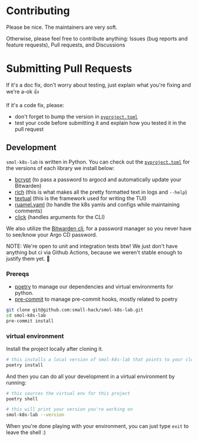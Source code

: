 # Contributing

Please be nice. The maintainers are very soft.

Otherwise, please feel free to contribute anything: Issues (bug reports and feature requests), Pull requests, and Discussions

# Submitting Pull Requests

If it's a doc fix, don't worry about testing, just explain what you're fixing and we're a-ok 👍

If it's a code fix, please:
- don't forget to bump the version in [`pyproject.toml`](https://github.com/small-hack/smol-k8s-lab/blob/main/pyproject.toml#L3)
- test your code before submitting it and explain how you tested it in the pull request

## Development

`smol-k8s-lab` is written in Python. You can check out the [`pyproject.toml`](./pyproject.toml) for the versions of each library we install below:

- [bcrypt] (to pass a password to argocd and automatically update your Bitwarden)
- [rich] (this is what makes all the pretty formatted text in logs and `--help`)
- [textual] (this is the framework used for writing the TUI)
- [ruamel.yaml] (to handle the k8s yamls and configs while maintaining comments)
- [click] (handles arguments for the CLI)

We also utilize the [Bitwarden cli], for a password manager so you never have to see/know your Argo CD password.

NOTE: We're open to unit and integration tests btw! We just don't have anything but ci via Github Actions, because we weren't stable enough to justify them yet. 🤦

### Prereqs

- [poetry](https://python-poetry.org/docs/#installation) to manage our dependencies and virtual environments for python.
- [pre-commit](https://pre-commit.com/index.html#install) to manage pre-commit hooks, mostly related to poetry

```bash
git clone git@github.com:small-hack/smol-k8s-lab.git
cd smol-k8s-lab
pre-commit install
```

### virtual environment

Install the project locally after cloning it.

```bash
# this installs a local version of smol-k8s-lab that points to your cloned repo directly
poetry install
```

And then you can do all your development in a virtual environment by running:

```bash
# this sources the virtual env for this project
poetry shell

# this will print your version you're working on
smol-k8s-lab --version
```

When you're done playing with your environment, you can just type `exit` to leave the shell :)

<!-- smol-k8s-lab dependency lib link references -->
[Bitwarden cli]: https://bitwarden.com/help/cli/
[bcrypt]: https://pypi.org/project/bcrypt/
[click]: https://pypi.org/project/click/
[rich]: https://github.com/Textualize/richP
[ruamel.yaml]: https://pypi.org/project/ruamel.yaml/
[Poetry]: https://python-poetry.org/
[textual]: https://github.com/Textualize/textual
